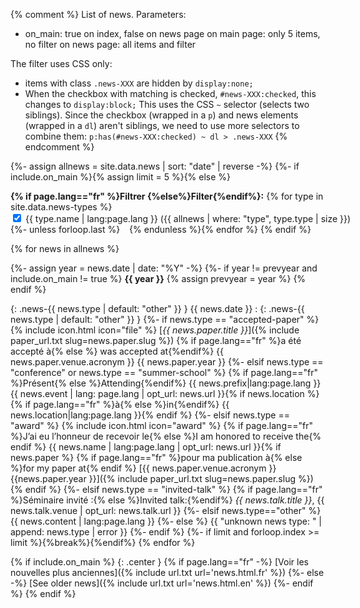 {% comment %}
List of news.
Parameters:
- on_main: true on index, false on news page
    on main page: only 5 items, no filter
    on news page: all items and filter

The filter uses CSS only:
- items with class `.news-XXX` are hidden by `display:none;`
- When the checkbox with matching is checked, `#news-XXX:checked`, this changes to `display:block;`
This uses the CSS `~` selector (selects two siblings). Since the checkbox (wrapped in a `p`) and
news elements (wrapped in a `dl`) aren't siblings, we need to use more selectors to combine them:
`p:has(#news-XXX:checked) ~ dl > .news-XXX`
{% endcomment %}

{%- assign allnews = site.data.news | sort: "date" | reverse -%}
{%- if include.on_main %}{% assign limit = 5 %}{% else %}

<style>
  {%- for type in site.data.news-types -%}
  .news-{{ type.type }}{ display: none; } p:has(#news-{{ type.type }}:checked) ~ dl > .news-{{ type.type }} { display: block; }
  {%- endfor -%}
</style>

**{% if page.lang=="fr" %}Filtrer {%else%}Filter{%endif%}:** {% for type in site.data.news-types %}<span style="white-space:nowrap;"><input type="checkbox" id="news-{{ type.type }}" checked=true /> {{ type.name | lang:page.lang }} ({{ allnews | where: "type", type.type | size }})</span>
{%- unless forloop.last %} &ensp; {% endunless %}{% endfor %}
{% endif %}

{% for news in allnews %}

{%- assign year = news.date | date: "%Y" -%}
{%- if year != prevyear and include.on_main != true %}
**{{ year }}**
{% assign prevyear = year %}
{% endif %}

{: .news-{{ news.type | default: "other" }} } {{ news.date }}
: {: .news-{{ news.type | default: "other" }} }
{%- if news.type == "accepted-paper" %}
  {% include icon.html icon="file" %} [*{{ news.paper.title }}*]({% include paper_url.txt slug=news.paper.slug %}) {% if page.lang=="fr" %}a été accepté à{% else %} was accepted at{%endif%} <span title="{{news.paper.venue.fullname}}">{{ news.paper.venue.acronym }} {{ news.paper.year }}</span>
{%- elsif news.type == "conference" or news.type == "summer-school" %} {% if page.lang=="fr" %}Présent{% else %}Attending{%endif%} {{ news.prefix|lang:page.lang }}{{ news.event | lang: page.lang | opt_url: news.url }}{% if news.location %} {% if page.lang=="fr" %}à{% else %}in{%endif%} {{ news.location|lang:page.lang }}{% endif %}
{%- elsif news.type == "award" %} {% include icon.html icon="award" %} {% if page.lang=="fr" %}J’ai eu l’honneur de recevoir le{% else %}I am honored to receive the{% endif %} {{ news.name | lang:page.lang | opt_url: news.url }}{% if news.paper %} {% if page.lang=="fr" %}pour ma publication à{% else %}for my paper at{% endif %} [{{ news.paper.venue.acronym }} {{news.paper.year }}]({% include paper_url.txt slug=news.paper.slug %})
{% endif %}
{%- elsif news.type == "invited-talk" %} {% if page.lang=="fr" %}Séminaire invité :{% else %}Invited talk:{%endif%} *{{ news.talk.title }}*, {{ news.talk.venue | opt_url: news.talk.url }}
{%- elsif news.type=="other" %} {{ news.content | lang:page.lang }}
{%- else %} {{ "unknown news type: " | append: news.type | error }}
{%- endif %}
{%- if limit and forloop.index >= limit %}{%break%}{%endif%}
{% endfor %}

{% if include.on_main %}
{: .center }
{% if page.lang=="fr" -%}
[Voir les nouvelles plus anciennes]({% include url.txt url='news.html.fr' %})
{%- else -%}
[See older news]({% include url.txt url='news.html.en' %})
{%- endif %}
{% endif %}
